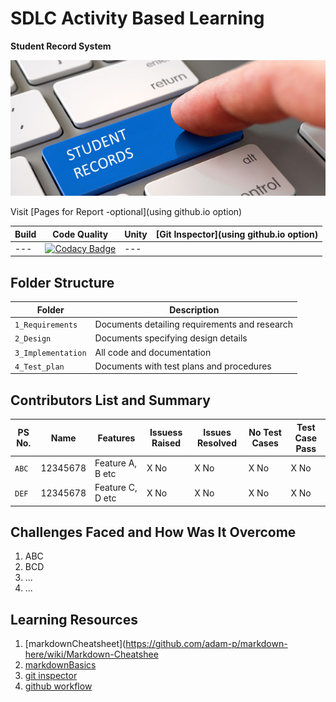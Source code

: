 # SDLC Activity Based Learning

**Student Record System**

![](https://github.com/259819/LnT_MiniProject/blob/master/Images/Studenttempl.jpg)



Visit [Pages for Report -optional](using github.io option)

Build | Code Quality | Unity | [Git Inspector](using github.io option)
------|----------|-------|--------------
---|[![Codacy Badge](https://app.codacy.com/project/badge/Grade/0ae823626e6442828c84ad084fdab090)](https://www.codacy.com/gh/259819/LnT_MiniProject/dashboard?utm_source=github.com&amp;utm_medium=referral&amp;utm_content=259819/LnT_MiniProject&amp;utm_campaign=Badge_Grade)|---|


## Folder Structure
Folder             | Description
-------------------| -----------------------------------------
`1_Requirements`   | Documents detailing requirements and research
`2_Design`         | Documents specifying design details
`3_Implementation` | All code and documentation
`4_Test_plan`      | Documents with test plans and procedures

## Contributors List and Summary

PS No. |  Name   |    Features    | Issuess Raised |Issues Resolved|No Test Cases|Test Case Pass
-------|---------|----------------|----------------|---------------|-------------|--------------
`ABC` | 12345678  | Feature A, B etc    | X No     | X No   |X No   |X No     
`DEF` | 12345678  | Feature C, D etc    | X No     | X No   |X No   |X No     

## Challenges Faced and How Was It Overcome

1. ABC
2. BCD
3. ...
4. ...

## Learning Resources
1. [markdownCheatsheet](https://github.com/adam-p/markdown-here/wiki/Markdown-Cheatshee
2. [markdownBasics](https://guides.github.com/features/mastering-markdown/)
3. [git inspector](https://github.com/ejwa/gitinspector.git)
4. [github workflow](https://docs.github.com/en/actions/learn-github-action)

